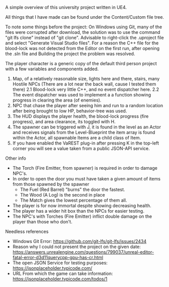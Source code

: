 A simple overview of this university project written in UE4.

All things that I have made can be found under the Content/Custom file tree.

To note some things before the project:
	On Windows using Git, many of the files were corrupted after download, the solution was to use the command "git lfs clone" instead of "git clone".
	Advisable to right-click the .uproject file and select "Generate Visual Studio files".
	For a reason the C++ file for the blood-lock was not detected from the Editor on the first run, after opening the .sln file and Building the project the problem was resolved.
	

The player character is a generic copy of the default third person project with a few variables and components added.

1. Map, of a relatively reasonable size, lights here and there, stairs, many Hostile NPCs (There are a lot near the back wall, cause I tested them there)
2.1 Blood-lock very little C++, and no event dispatcher here.
2.2 The event dispatcher was used to implement a a function showing progress in clearing the area (of enemies).
3. NPC that chase the player after seeing him and run to a random location after being brought to low HP, behavior-tree was used.
4. The HUD displays the player health, the blood-lock progress (fire progress), and area clearance, its toggled with H. 
5. The spawner can be triggered with J, it is found in the level as an Actor and receives signals from the Level-Blueprint
	the item array is found within the Actor, all spawnable Items are a child class of Item.
6. If you have enabled the VaREST plug-in after pressing K in the top-left corner you will see a value taken from a public JSON-API service.

Other info
* The Torch (Fire Emitter, from spawner) is required in order to damage NPC's.
* In order to open the door you must have taken a given amount of items from those spawned by the spawner
	* The Fuel (Red Barrel) "burns" the door the fastest.
	* The Wood (A Log) is the second in place
	* The Match gives the lowest percentage of them all.
* The player is for now immortal despite showing decreasing health.
* The player has a wider hit box than the NPCs for easier testing.
* The NPC's with Torches (Fire Emitter) inflict double damage on the player than those who don't.
	
Needless references
* Windows Git Error:	https://github.com/git-lfs/git-lfs/issues/2434
* Reason why I could not present the project on the given date:	https://answers.unrealengine.com/questions/799037/unreal-editor-fatal-error-d3d11querycpp-gpu-has-cr.html
* The open JSON Service for testing purposes: https://jsonplaceholder.typicode.com/
* URL From which the game can take information:	https://jsonplaceholder.typicode.com/todos/1
	